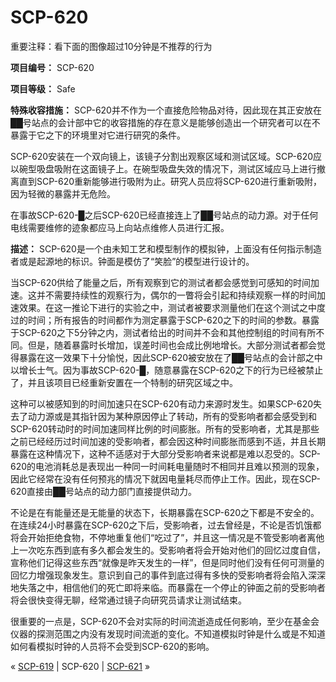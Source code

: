 # SCP-620
                        




重要注释：看下面的图像超过10分钟是不推荐的行为



**项目编号：** SCP-620

**项目等级：** Safe

**特殊收容措施：** SCP-620并不作为一个直接危险物品对待，因此现在其正安放在██号站点的会计部中它的收容措施的存在意义是能够创造出一个研究者可以在不暴露于它之下的环境里对它进行研究的条件。

SCP-620安装在一个双向镜上，该镜子分割出观察区域和测试区域。SCP-620应以碗型吸盘吸附在这面镜子上。在碗型吸盘失效的情况下，测试区域应马上进行撤离直到SCP-620重新能够进行吸附为止。研究人员应将SCP-620进行重新吸附，因为轻微的暴露并无危险。

在事故SCP-620-█之后SCP-620已经直接连上了██号站点的动力源。对于任何电线需要维修的迹象都应马上向站点维修人员进行汇报。

**描述：** SCP-620是一个由未知工艺和模型制作的模拟钟，上面没有任何指示制造者或是起源地的标识。钟面是模仿了“笑脸”的模型进行设计的。

当SCP-620供给了能量之后，所有观察到它的测试者都会感觉到可感知的时间加速。这并不需要持续性的观察行为，偶尔的一瞥将会引起和持续观察一样的时间加速效果。在这一推论下进行的实验之中，测试者被要求测量他们在这个测试之中度过的时间；所有报告的时间都作为测定暴露于SCP-620之下的时间的参数。暴露于SCP-620之下5分钟之内，测试者给出的时间并不会和其他控制组的时间有所不同。但是，随着暴露时长增加，误差时间也会成比例地增长。大部分测试者都会觉得暴露在这一效果下十分愉悦，因此SCP-620被安放在了██号站点的会计部之中以增长士气。因为事故SCP-620-█，随意暴露在SCP-620之下的行为已经被禁止了，并且该项目已经重新安置在一个特制的研究区域之中。

这种可以被感知到的时间加速只在SCP-620有动力来源时发生。如果SCP-620失去了动力源或是其指针因为某种原因停止了转动，所有的受影响者都会感受到和SCP-620转动时的时间加速同样比例的时间膨胀。所有的受影响者，尤其是那些之前已经经历过时间加速的受影响者，都会因这种时间膨胀而感到不适，并且长期暴露在这种情况下，这种不适感对于大部分受影响者来说都是难以忍受的。SCP-620的电池消耗总是表现出一种同一时间耗电量随时不相同并且难以预测的现象，因此它经常在没有任何预兆的情况下就因电量耗尽而停止工作。因此，现在SCP-620直接由██号站点的动力部门直接提供动力。

不论是在有能量还是无能量的状态下，长期暴露在SCP-620之下都是不安全的。在连续24小时暴露在SCP-620之下后，受影响者，过去曾经是，不论是否饥饿都将会开始拒绝食物，不停地重复他们“吃过了”，并且这一情况是不管受影响者离他上一次吃东西到底有多久都会发生的。受影响者将会开始对他们的回忆过度自信，宣称他们记得这些东西“就像是昨天发生的一样”，但是同时他们没有任何可测量的回忆力增强现象发生。意识到自己的事件到底过得有多快的受影响者将会陷入深深地失落之中，相信他们的死亡即将来临。而暴露在一个停止的钟面之前的受影响者将会很快变得无聊，经常通过镜子向研究员请求让测试结束。

很重要的一点是，SCP-620不会对实际的时间流逝造成任何影响，至少在基金会仪器的探测范围之内没有发现时间流逝的变化。不知道模拟时钟是什么或是不知道如何看模拟时钟的人员将不会受到SCP-620的影响。



« [SCP-619](/scp-619) | SCP-620 | [SCP-621](/scp-621) »





                    